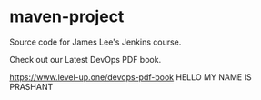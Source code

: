 # maven-project
Source code for James Lee's Jenkins course.

Check out our Latest DevOps PDF book.

https://www.level-up.one/devops-pdf-book
HELLO MY NAME IS PRASHANT

